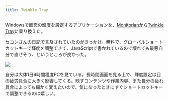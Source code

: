 ```yaml
---
title: Twinkle Tray
---
```

Windowsで画面の輝度を設定するアプリケーションを、[Monitorian](https://apps.microsoft.com/store/detail/monitorian/9NW33J738BL0)から[Twinkle Tray](https://apps.microsoft.com/store/detail/twinkle-tray-brightness-slider/9PLJWWSV01LK)に乗り換えた。

[セコンさんの日記](https://secon.dev/entry/2022/06/02/210000/)で言及されていたのがきっかけ。無料で、グローバルショートカットキーで輝度を調整できて、JavaScriptで書かれているので壊れても最悪自分で直せそう、というところが良かった。

![](https://lh6.googleusercontent.com/BJ4q9QPEAZWUuED8RY7qTbdkvhn86vuvlOrSPM_reHjmbDjKGoY-0Ld9gRBTdFBYM_1339xg29iX68U3crBmgemeagioAoGRjiK2SbRHlnYT4NnawfSfAhIGqQN2-Mfk_ICW9jpwDN5JbRi7_aRZDaPHl466_b3Seo9w2ybiudUV8Bb-I9OQq61s1W_n)

自分は大体1日9時間程度PCを見ている。長時間画面を見る上で、輝度設定は目の疲労具合に大きく影響してくる。映すコンテンツや作業内容、また自分の疲れ具合によっても細かく変えたいので、気になったときにすぐショートカットキーで調整できるのは嬉しい。
